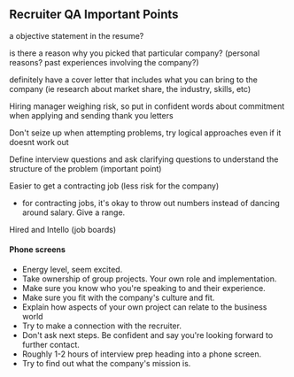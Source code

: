 ## Recruiter QA Important Points

a objective statement in the resume?

is there a reason why you picked that particular company? (personal reasons? past experiences involving the company?)

definitely have a cover letter that includes what you can bring to the company (ie research about market share, the industry, skills, etc)

Hiring manager weighing risk, so put in confident words about commitment when applying and sending thank you letters

Don't seize up when attempting problems, try logical approaches even if it doesnt work out

Define interview questions and ask clarifying questions to understand the structure of the problem (important point)

Easier to get a contracting job (less risk for the company)
  + for contracting jobs, it's okay to throw out numbers instead of dancing around salary. Give a range.

Hired and Intello (job boards)

#### Phone screens

+ Energy level, seem excited.
+ Take ownership of group projects. Your own role and implementation.
+ Make sure you know who you're speaking to and their experience.
+ Make sure you fit with the company's culture and fit.
+ Explain how aspects of your own project can relate to the business world
+ Try to make a connection with the recruiter.
+ Don't ask next steps. Be confident and say you're looking forward to further contact.
+ Roughly 1-2 hours of interview prep heading into a phone screen.
+ Try to find out what the company's mission is.
